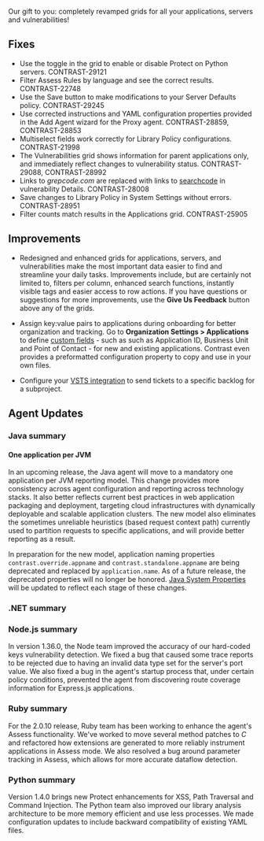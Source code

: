 <!--
title: "Contrast 3.5.9 - December 2018"
description: "Contrast 3.5.9 December 2018"
tags: "3.5.9 December Release Notes"
-->

Our gift to you: completely revamped grids for all your applications, servers and vulnerabilities!

## Fixes

* Use the toggle in the grid to enable or disable Protect on Python servers. CONTRAST-29121
* Filter Assess Rules by language and see the correct results. CONTRAST-22748
* Use the Save button to make modifications to your Server Defaults policy. CONTRAST-29245
* Use corrected instructions and YAML configuration properties provided in the Add Agent wizard for the Proxy agent. CONTRAST-28859, CONTRAST-28853
* Multiselect fields work correctly for Library Policy configurations. CONTRAST-21998
* The Vulnerabilities grid shows information for parent applications only, and immediately reflect changes to vulnerability status. CONTRAST-29088, CONTRAST-28992
* Links to *grepcode.com* are replaced with links to [searchcode](https://searchcode.com/) in vulnerability Details. CONTRAST-28008
* Save changes to Library Policy in System Settings without errors. CONTRAST-28951 
* Filter counts match results in the Applications grid. CONTRAST-25905 

## Improvements

* Redesigned and enhanced grids for applications, servers, and vulnerabilities make the most important data easier to find and streamline your daily tasks. Improvements include, but are certainly not limited to, filters per column, enhanced search functions, instantly visible tags and easier access to row actions. If you have questions or suggestions for more improvements, use the **Give Us Feedback** button above any of the grids.

* Assign key:value pairs to applications during onboarding for better organization and tracking. Go to **Organization Settings > Applications** to define [custom fields](admin-orgsettings.html#app-defaults) - such as such as Application ID, Business Unit and Point of Contact - for new and existing applications. Contrast even provides a preformatted configuration property to copy and use in your own files. 

* Configure your [VSTS integration](admin-orgintegrations.html#vsts-tfs) to send tickets to a specific backlog for a subproject. 


## Agent Updates

### Java summary 


#### One application per JVM 

In an upcoming release, the Java agent will move to a mandatory one application per JVM reporting model. This change provides more consistency across agent configuration and reporting across technology stacks. It also better reflects current best practices in web application packaging and deployment, targeting cloud infrastructures with dynamically deployable and scalable application clusters. The new model also eliminates the sometimes unreliable heuristics (based request context path) currently used to partition requests to specific applications, and will provide better reporting as a result.

In preparation for the new model, application naming properties `contrast.override.appname` and `contrast.standalone.appname` are being deprecated and replaced by `application.name`. As of a future release, the deprecated properties will no longer be honored. [Java System Properties](installation-javaconfig.html#system) will be updated to reflect each stage of these changes. 

### .NET summary 

 
### Node.js summary 

In version 1.36.0, the Node team improved the accuracy of our hard-coded keys vulnerability detection. We fixed a bug that caused some trace reports to be rejected due to having an invalid data type set for the server's port value. We also fixed a bug in the agent's startup process that, under certain policy conditions, prevented the agent from discovering route coverage information for Express.js applications.

### Ruby summary 

For the 2.0.10 release, Ruby team has been working to enhance the agent's Assess functionality. We've worked to move several method patches to *C* and refactored how extensions are generated to more reliably instrument applications in Assess mode. We also resolved a bug around parameter tracking in Assess, which allows for more accurate dataflow detection.

### Python summary

Version 1.4.0 brings new Protect enhancements for XSS, Path Traversal and Command Injection. The Python team also improved our library analysis architecture to be more memory efficient and use less processes. We made configuration updates to include backward compatibility of existing YAML files.


